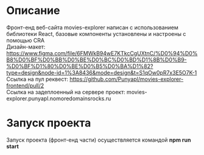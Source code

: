 # Описание
Фронт-енд веб-сайта movies-explorer написан с использованием библиотеки React, базовые компоненты установлены и настроены с помощью CRA  
Дизайн-макет: https://www.figma.com/file/6FMWkB94wE7KTkcCgUXtnC/%D0%94%D0%B8%D0%BF%D0%BB%D0%BE%D0%BC%D0%BD%D1%8B%D0%B9-%D0%BF%D1%80%D0%BE%D0%B5%D0%BA%D1%82?type=design&node-id=1%3A8436&mode=design&t=S1qOw0pR7x3E5O7K-1  
Ссылка на пул реквест: https://github.com/Punyapl/movies-explorer-frontend/pull/2  
Ссылка на задеплоенный на сервере проект: movies-explorer.punyapl.nomoredomainsrocks.ru  

# Запуск проекта
Запуск проекта (фронт-енд части) осуществляется командой **npm run start**
